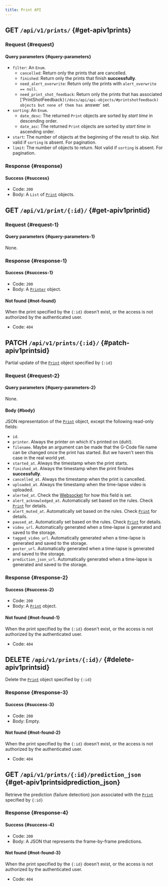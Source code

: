 ```yaml
---
title: Print API
---
```


## GET `/api/v1/prints/` {#get-apiv1prints}

### Request {#request}

#### Query parameters {#query-parameters}

- `filter`: An `Enum`.
    - `cancelled`: Return only the prints that are cancelled.
    - `finished`: Return only the prints that finish **successfully**.
    - `need_alert_overwrite`: Return only the prints with `alert_overwrite == null`.
    - `need_print_shot_feedback`: Return only the prints that has associated ['PrintShotFeedback`](/docs/api/api-objects/#printshotfeedback) objects but none of them has `answer` set.
- `sorting`: An `Enum`.
    - `date_desc`: The returned `Print` objects are sorted by *start time* in descending order.
    - `date_asc`: The returned `Print` objects are sorted by *start time* in ascending order.
- `start`: The number of objects at the beginning of the result to skip. Not valid if `sorting` is absent. For pagination.
- `limit`: The number of objects to return. Not valid if `sorting` is absent. For pagination.

### Response {#response}

#### Success {#success}

- Code: `200`
- Body: A `List` of [`Print`](/docs/api/api-objects/#print) objects.


## GET `/api/v1/print/{:id}/` {#get-apiv1printid}

### Request {#request-1}

#### Query parameters {#query-parameters-1}

None.

### Response {#response-1}

#### Success {#success-1}

- Code: `200`
- Body: A [`Printer`](/docs/api/api-objects/#print) object.

#### Not found {#not-found}

When the print specified by the `{:id}` doesn't exist, or the access is not authorized by the authenticated user.

- Code: `404`


## PATCH `/api/v1/prints/{:id}/` {#patch-apiv1printsid}

Partial update of the [`Print`](/docs/api/api-objects/#print) object specified by `{:id}`

### Request {#request-2}

#### Query parameters {#query-parameters-2}

None.

#### Body {#body}

JSON representation of the [`Print`](/docs/api/api-objects/#print) object, except the following read-only fields:

- `id`.
- `printer`. Always the printer on which it's printed on (duh!).
- `filename`. Maybe an argument can be made that the G-Code file name can be changed once the print has started. But we haven't seen this case in the real world yet.
- `started_at`. Always the timestamp when the print starts.
- `finished_at`. Always the timestamp when the print finishes **successfully**.
- `cancelled_at`. Always the timestamp when the print is cancelled.
- `uploaded_at`. Always the timestamp when the time-lapse video is uploaded.
- `alerted_at`. Check the [Websocket](/docs/api/websocket/) for how this field is set.
- `alert_acknowledged_at`. Automatically set based on the rules. Check [`Print`](/docs/api/api-objects/#print) for details.
- `alert_muted_at`. Automatically set based on the rules. Check [`Print`](/docs/api/api-objects/#print) for details.
- `paused_at`. Automatically set based on the rules. Check [`Print`](/docs/api/api-objects/#print) for details.
- `video_url`. Automatically generated when a time-lapse is generated and saved to the storage.
- `tagged_video_url`. Automatically generated when a time-lapse is generated and saved to the storage.
- `poster_url`. Automatically generated when a time-lapse is generated and saved to the storage.
- `prediction_json_url`. Automatically generated when a time-lapse is generated and saved to the storage.

### Response {#response-2}

#### Success {#success-2}

- Code: `200`
- Body: A [`Print`](/docs/api/api-objects/#print) object.

#### Not found {#not-found-1}

When the print specified by the `{:id}` doesn't exist, or the access is not authorized by the authenticated user.

- Code: `404`


## DELETE `/api/v1/prints/{:id}/` {#delete-apiv1printsid}

Delete the [`Print`](/docs/api/api-objects/#print) object specified by `{:id}`

### Response {#response-3}

#### Success {#success-3}

- Code: `200`
- Body: Empty.

#### Not found {#not-found-2}

When the print specified by the `{:id}` doesn't exist, or the access is not authorized by the authenticated user.

- Code: `404`



## GET `/api/v1/prints/{:id}/prediction_json` {#get-apiv1printsidprediction_json}

Retrieve the prediction (failure detection) json associated with the [`Print`](/docs/api/api-objects/#print) specified by `{:id}`

### Response {#response-4}

#### Success {#success-4}

- Code: `200`
- Body: A JSON that represents the frame-by-frame predictions.

#### Not found {#not-found-3}

When the print specified by the `{:id}` doesn't exist, or the access is not authorized by the authenticated user.

- Code: `404`